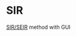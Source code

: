 # SIR
[SIR/SEIR](https://www.maa.org/press/periodicals/loci/joma/the-sir-model-for-spread-of-disease-the-differential-equation-model) method with GUI
